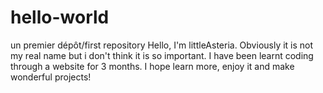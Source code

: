 # hello-world
un premier dépôt/first repository
Hello, I'm littleAsteria. Obviously it is not my real name but i don't think it is so important. I have been learnt coding through a website for 3 months.
I hope learn more, enjoy it and make wonderful projects!
